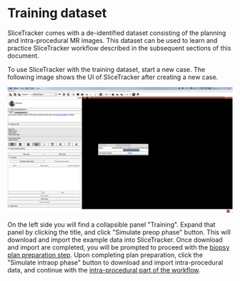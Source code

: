 # Training dataset

SliceTracker comes with a de-identified dataset consisting of the planning and intra-procedural MR images. This dataset can be used to learn and practice SliceTracker workflow described in the subsequent sections of this document.

To use SliceTracker with the training dataset, start a new case. The following image shows the UI of SliceTracker after creating a new case.

![](../images/newCase.png)

On the left side you will find a collapsible panel "Training". Expand that panel by clicking the title, and click "Simulate preop phase" button. This will download and import the example data into SliceTracker. Once download and import are completed, you will be prompted to proceed with the [biopsy plan preparation step](https://fedorov.gitbooks.io/slicetracker/content/docs/user_guide/bx_planning.html). Upon completing plan preparation, click the "Simulate intraop phase" button to download and import intra-procedural data, and continue with the [intra-procedural part of the workflow](https://fedorov.gitbooks.io/slicetracker/content/docs/user_guide/bx_tracking.html). 


